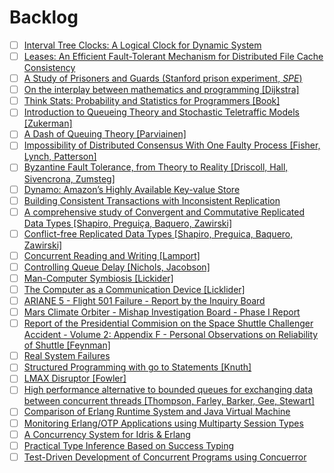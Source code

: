 # Backlog

- [ ] [Interval Tree Clocks: A Logical Clock for Dynamic System](http://gsd.di.uminho.pt/members/cbm/ps/itc2008.pdf)
- [ ] [Leases: An Efficient Fault-Tolerant Mechanism for Distributed File Cache Consistency ](http://web.stanford.edu/class/cs240/readings/89-leases.pdf)
- [ ] [A Study of Prisoners and Guards (Stanford prison experiment, *SPE*)](http://www.zimbardo.com/downloads/1973%20A%20Study%20of%20Prisoners%20and%20Guards,%20Naval%20Research%20Reviews.pdf)
- [ ] [On the interplay between mathematics and programming [Dijkstra]](http://www.cs.utexas.edu/users/EWD/ewd06xx/EWD641.PDF)
- [ ] [Think Stats: Probability and Statistics for Programmers [Book]](http://greenteapress.com/thinkstats/thinkstats.pdf)
- [ ] [Introduction to Queueing Theory and Stochastic Teletraffic Models [Zukerman]](http://arxiv.org/pdf/1307.2968.pdf)
- [ ] [A Dash of Queuing Theory [Parviainen]](http://ss15-teropa.divshot.io/)
- [ ] [Impossibility of Distributed Consensus With One Faulty Process [Fisher, Lynch, Patterson]](http://groups.csail.mit.edu/tds/papers/Lynch/jacm85.pdf)
- [ ] [Byzantine Fault Tolerance, from Theory to Reality [Driscoll, Hall, Sivencrona, Zumsteg]](https://www.cs.indiana.edu/classes/p545/post/lec/fault-tolerance/Driscoll-Hall-Sivencrona-Xumsteg-03.pdf)
- [ ] [Dynamo: Amazon’s Highly Available Key-value Store](http://www.allthingsdistributed.com/2007/10/amazons_dynamo.html)
- [ ] [Building Consistent Transactions with Inconsistent Replication](http://delivery.acm.org/10.1145/2820000/2815404/p263-zhang.pdf?ip=89.75.157.114&id=2815404&acc=OA&key=4D4702B0C3E38B35%2E4D4702B0C3E38B35%2E4D4702B0C3E38B35%2ECF7AC3D0039C8615&CFID=745047049&CFTOKEN=22450389&__acm__=1452785384_94fae7896cb38250942cd2e84f121416)
- [ ] [A comprehensive study of Convergent and Commutative Replicated Data Types [Shapiro, Preguiça, Baquero, Zawirski]](http://hal.upmc.fr/inria-00555588/document)
- [ ] [Conflict-free Replicated Data Types [Shapiro, Preguica, Baquero, Zawirski]](https://hal.inria.fr/inria-00609399v1/document)
- [ ] [Concurrent Reading and Writing [Lamport]](http://research.microsoft.com/en-us/um/people/lamport/pubs/rd-wr.pdf)
- [ ] [Controlling Queue Delay [Nichols, Jacobson]](http://delivery.acm.org/10.1145/2210000/2209336/p20-nichols.pdf?ip=89.75.156.194&id=2209336&acc=OPEN&key=4D4702B0C3E38B35%2E4D4702B0C3E38B35%2E4D4702B0C3E38B35%2E6D218144511F3437&CFID=734013774&CFTOKEN=87451886&__acm__=1448721166_5aa1bff1bfe693ed3914e1449e5f25b9)
- [ ] [Man-Computer Symbiosis [Lickider]](http://groups.csail.mit.edu/medg/people/psz/Licklider.html)
- [ ] [The Computer as a Communication Device [Licklider]](http://memex.org/licklider.pdf)
- [ ] [ARIANE 5 - Flight 501 Failure - Report by the Inquiry Board](http://esamultimedia.esa.int/docs/esa-x-1819eng.pdf)
- [ ] [Mars Climate Orbiter - Mishap Investigation Board - Phase I Report](http://sunnyday.mit.edu/accidents/MCO_report.pdf)
- [ ] [Report of the Presidential Commision on the Space Shuttle Challenger Accident - Volume 2: Appendix F - Personal Observations on Reliability of Shuttle [Feynman]](http://history.nasa.gov/rogersrep/v2appf.htm)
- [ ] [Real System Failures](https://c3.nasa.gov/dashlink/static/media/other/Introduction1.html)
- [ ] [Structured Programming with go to Statements [Knuth]](http://sbel.wisc.edu/Courses/ME964/Literature/knuthProgramming1974.pdf)
- [ ] [LMAX Disruptor [Fowler]](http://martinfowler.com/articles/lmax.html)
- [ ] [High performance alternative to bounded queues for exchanging data between concurrent threads [Thompson, Farley, Barker, Gee, Stewart]](http://lmax-exchange.github.io/disruptor/files/Disruptor-1.0.pdf)
- [ ] [Comparison of Erlang Runtime System and Java Virtual Machine](http://ds.cs.ut.ee/courses/course-files/To303nis%20Pool%20.pdf)
- [ ] [Monitoring Erlang/OTP Applications using Multiparty Session Types](http://simonjf.com/writing/msc-thesis.pdf)
- [ ] [A Concurrency System for Idris & Erlang](http://lenary.co.uk/publications/dissertation/Elliott_BSc_Dissertation.pdf)
- [ ] [Practical Type Inference Based on Success Typing](http://www.it.uu.se/research/group/hipe/dialyzer/publications/succ_types.pdf)
- [ ] [Test-Driven Development of Concurrent Programs using Concuerror](http://research.microsoft.com/en-US/people/mchri/erlang-2011.pdf)
